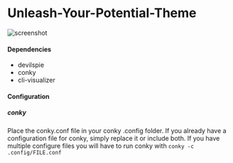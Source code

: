 # Unleash-Your-Potential-Theme
![screenshot](https://github.com/CuteBlueRadio/Unleash-Your-Potential-Theme/blob/main/Screenshot%20from%202021-02-09%2016-37-28.png?raw=true)

#### Dependencies
* devilspie
* conky
* cli-visualizer

#### Configuration

##### conky

Place the conky.conf file in your conky .config folder. If you already have a configuration file for conky, simply replace it or include both. If you have multiple configure files you will have to run conky with ```conky -c .config/FILE.conf```
